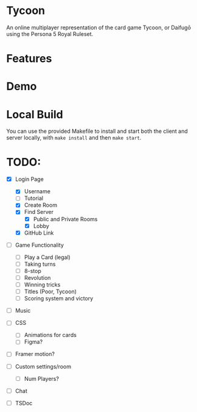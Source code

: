 # Tycoon

An online multiplayer representation of the card game Tycoon, or Daifugō using the Persona 5 Royal Ruleset.

# Features

# Demo

# Local Build

You can use the provided Makefile to install and start both the client and server locally, with `make install` and then `make start`.

# TODO:

-   [x] Login Page

    -   [x] Username
    -   [ ] Tutorial
    -   [x] Create Room
    -   [x] Find Server
        -   [x] Public and Private Rooms
        -   [x] Lobby
    -   [x] GitHub Link

-   [ ] Game Functionality

    -   [ ] Play a Card (legal)
    -   [ ] Taking turns
    -   [ ] 8-stop
    -   [ ] Revolution
    -   [ ] Winning tricks
    -   [ ] Titles (Poor, Tycoon)
    -   [ ] Scoring system and victory

-   [ ] Music
-   [ ] CSS

    -   [ ] Animations for cards
    -   [ ] Figma?

-   [ ] Framer motion?
-   [ ] Custom settings/room

    -   [ ] Num Players?

-   [ ] Chat
-   [ ] TSDoc
